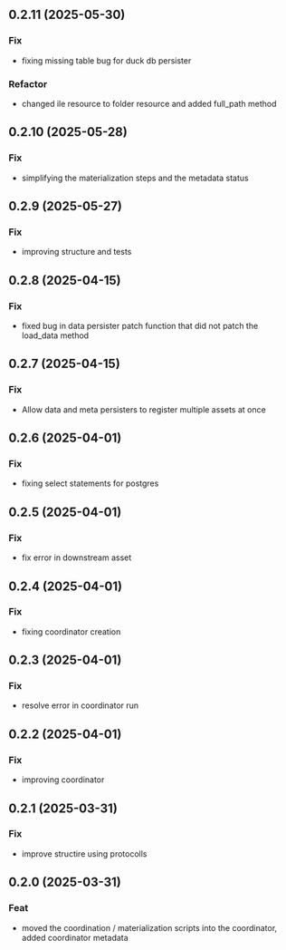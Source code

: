 ## 0.2.11 (2025-05-30)

### Fix

- fixing missing table bug for duck db persister

### Refactor

- changed ile resource to folder resource and added full_path method

## 0.2.10 (2025-05-28)

### Fix

- simplifying the materialization steps and the metadata status

## 0.2.9 (2025-05-27)

### Fix

- improving structure and tests

## 0.2.8 (2025-04-15)

### Fix

- fixed bug in data persister patch function that did not patch the load_data method

## 0.2.7 (2025-04-15)

### Fix

- Allow data and meta persisters to register multiple assets at once

## 0.2.6 (2025-04-01)

### Fix

- fixing select statements for postgres

## 0.2.5 (2025-04-01)

### Fix

- fix error in downstream asset

## 0.2.4 (2025-04-01)

### Fix

- fixing coordinator creation

## 0.2.3 (2025-04-01)

### Fix

- resolve error in coordinator run

## 0.2.2 (2025-04-01)

### Fix

- improving coordinator

## 0.2.1 (2025-03-31)

### Fix

- improve structire using protocolls

## 0.2.0 (2025-03-31)

### Feat

- moved the coordination / materialization scripts into the coordinator, added coordinator metadata
